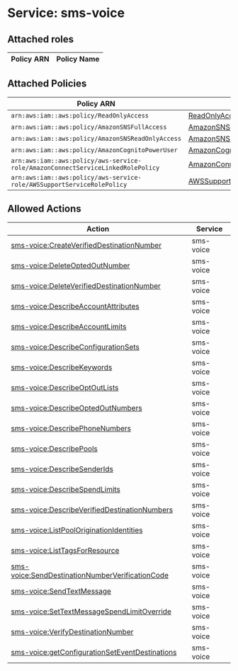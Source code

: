 # Service: sms-voice

## Attached roles

| Policy ARN | Policy Name |
|------------|-------------|
## Attached Policies

| Policy ARN | Policy Name |
|------------|-------------|
| `arn:aws:iam::aws:policy/ReadOnlyAccess` | [ReadOnlyAccess](../policies.md#readonlyaccess) |
| `arn:aws:iam::aws:policy/AmazonSNSFullAccess` | [AmazonSNSFullAccess](../policies.md#amazonsnsfullaccess) |
| `arn:aws:iam::aws:policy/AmazonSNSReadOnlyAccess` | [AmazonSNSReadOnlyAccess](../policies.md#amazonsnsreadonlyaccess) |
| `arn:aws:iam::aws:policy/AmazonCognitoPowerUser` | [AmazonCognitoPowerUser](../policies.md#amazoncognitopoweruser) |
| `arn:aws:iam::aws:policy/aws-service-role/AmazonConnectServiceLinkedRolePolicy` | [AmazonConnectServiceLinkedRolePolicy](../policies.md#amazonconnectservicelinkedrolepolicy) |
| `arn:aws:iam::aws:policy/aws-service-role/AWSSupportServiceRolePolicy` | [AWSSupportServiceRolePolicy](../policies.md#awssupportservicerolepolicy) |

## Allowed Actions

| Action | Service |
|--------|---------|
| [sms-voice:CreateVerifiedDestinationNumber](../actions.md#sms-voice:createverifieddestinationnumber) | sms-voice |
| [sms-voice:DeleteOptedOutNumber](../actions.md#sms-voice:deleteoptedoutnumber) | sms-voice |
| [sms-voice:DeleteVerifiedDestinationNumber](../actions.md#sms-voice:deleteverifieddestinationnumber) | sms-voice |
| [sms-voice:DescribeAccountAttributes](../actions.md#sms-voice:describeaccountattributes) | sms-voice |
| [sms-voice:DescribeAccountLimits](../actions.md#sms-voice:describeaccountlimits) | sms-voice |
| [sms-voice:DescribeConfigurationSets](../actions.md#sms-voice:describeconfigurationsets) | sms-voice |
| [sms-voice:DescribeKeywords](../actions.md#sms-voice:describekeywords) | sms-voice |
| [sms-voice:DescribeOptOutLists](../actions.md#sms-voice:describeoptoutlists) | sms-voice |
| [sms-voice:DescribeOptedOutNumbers](../actions.md#sms-voice:describeoptedoutnumbers) | sms-voice |
| [sms-voice:DescribePhoneNumbers](../actions.md#sms-voice:describephonenumbers) | sms-voice |
| [sms-voice:DescribePools](../actions.md#sms-voice:describepools) | sms-voice |
| [sms-voice:DescribeSenderIds](../actions.md#sms-voice:describesenderids) | sms-voice |
| [sms-voice:DescribeSpendLimits](../actions.md#sms-voice:describespendlimits) | sms-voice |
| [sms-voice:DescribeVerifiedDestinationNumbers](../actions.md#sms-voice:describeverifieddestinationnumbers) | sms-voice |
| [sms-voice:ListPoolOriginationIdentities](../actions.md#sms-voice:listpooloriginationidentities) | sms-voice |
| [sms-voice:ListTagsForResource](../actions.md#sms-voice:listtagsforresource) | sms-voice |
| [sms-voice:SendDestinationNumberVerificationCode](../actions.md#sms-voice:senddestinationnumberverificationcode) | sms-voice |
| [sms-voice:SendTextMessage](../actions.md#sms-voice:sendtextmessage) | sms-voice |
| [sms-voice:SetTextMessageSpendLimitOverride](../actions.md#sms-voice:settextmessagespendlimitoverride) | sms-voice |
| [sms-voice:VerifyDestinationNumber](../actions.md#sms-voice:verifydestinationnumber) | sms-voice |
| [sms-voice:getConfigurationSetEventDestinations](../actions.md#sms-voice:getconfigurationseteventdestinations) | sms-voice |